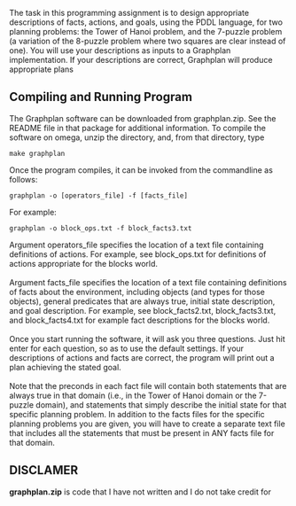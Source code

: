 The task in this programming assignment is to design appropriate descriptions of facts, actions, and goals, using the PDDL language, for two planning problems: the Tower of Hanoi problem, and the 7-puzzle problem (a variation of the 8-puzzle problem where two squares are clear instead of one). You will use your descriptions as inputs to a Graphplan implementation. If your descriptions are correct, Graphplan will produce appropriate plans


## Compiling and Running Program
The Graphplan software can be downloaded from graphplan.zip. See the README file in that package for additional information. To compile the software on omega, unzip the directory, and, from that directory, type
```
make graphplan
```
Once the program compiles, it can be invoked from the commandline as follows:
```
graphplan -o [operators_file] -f [facts_file]
```

For example:
```
graphplan -o block_ops.txt -f block_facts3.txt
```

Argument operators_file specifies the location of a text file containing definitions of actions. For example, see block_ops.txt for definitions of actions appropriate for the blocks world.
<br>
<br>
Argument facts_file specifies the location of a text file containing definitions of facts about the environment, including objects (and types for those objects), general predicates that are always true, initial state description, and goal description. For example, see block_facts2.txt, block_facts3.txt, and block_facts4.txt for example fact descriptions for the blocks world.
<br>
<br>
Once you start running the software, it will ask you three questions. Just hit enter for each question, so as to use the default settings. If your descriptions of actions and facts are correct, the program will print out a plan achieving the stated goal.
<br>
<br>
Note that the preconds in each fact file will contain both statements that are always true in that domain (i.e., in the Tower of Hanoi domain or the 7-puzzle domain), and statements that simply describe the initial state for that specific planning problem. In addition to the facts files for the specific planning problems you are given, you will have to create a separate text file that includes all the statements that must be present in ANY facts file for that domain.


## DISCLAMER
**graphplan.zip** is code that I have not written and I do not take credit for
